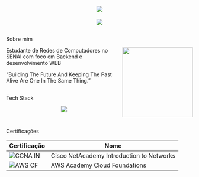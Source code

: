 <h1 align="center">
<img src="https://capsule-render.vercel.app/api?type=waving&height=300&color=808080&text=Guilherme%20Machado&section=header&reversal=false&fontColor=FFFFFF&fontAlignY=50">
</h1>

<p align="center">
 <img src="https://readme-typing-svg.herokuapp.com?font=Fira+Code&pause=1000&color=808080&center=true&width=435&lines=Cloud+Student">
</p>

##
Sobre mim

<img align="right" height="190" src="https://i.pinimg.com/originals/70/82/63/70826360a72047abc1ff324e7df77b65.gif">

Estudante de Redes de Computadores no SENAI com foco em Backend e desenvolvimento WEB



“Building The Future And Keeping The Past Alive Are One In The Same Thing.”



##
Tech Stack

<p align="center">
  <img src="https://skillicons.dev/icons?i=aws,azure,grafana,windows,linux,nginx,powershell">

</p>

<p align="center">
<img srv="">

</p>


##
Certificações

| Certificação | Nome |
| --- | --- |
| ![CCNA IN](https://img.shields.io/badge/CISCO_Introduction_To_Networks-t?logo=cisco&labelColor=black&color=grey) | Cisco NetAcademy Introduction to Networks |
| ![AWS CF](https://img.shields.io/badge/_-AWS_Academy_Cloud_Foundations-t?logo=amazonwebservices&logoColor=orange&labelColor=black&color=grey) | AWS Academy Cloud Foundations |



